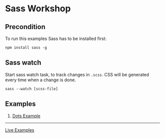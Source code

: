 # Sass Workshop

## Precondition

To run this examples Sass has to be installed first:

`npm install sass -g`

## Sass watch

Start sass watch task, to track changes in `.scss`. CSS will be generated every time when a change is done.

`sass --watch [scss-file]`

## Examples

1. [Dots Example](./examples/dots/dots.md)


---

[Live Examples](http://marymar.github.io/sass-workshop/)
